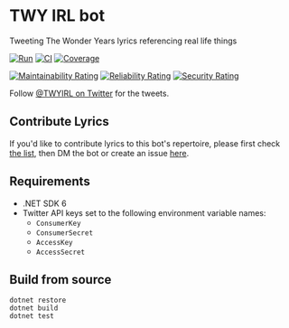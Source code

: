 # TWY IRL bot

Tweeting The Wonder Years lyrics referencing real life things

[![Run](https://github.com/SteveDesmond-ca/TWYIRL/actions/workflows/Run.yml/badge.svg)](https://github.com/SteveDesmond-ca/TWYIRL/actions/workflows/Run.yml)
[![CI](https://github.com/SteveDesmond-ca/TWYIRL/actions/workflows/CI.yml/badge.svg)](https://github.com/SteveDesmond-ca/TWYIRL/actions/workflows/CI.yml)
[![Coverage](https://sonarcloud.io/api/project_badges/measure?project=SteveDesmond-ca_TWYIRL&metric=coverage)](https://sonarcloud.io/summary/new_code?id=SteveDesmond-ca_TWYIRL)

[![Maintainability Rating](https://sonarcloud.io/api/project_badges/measure?project=SteveDesmond-ca_TWYIRL&metric=sqale_rating)](https://sonarcloud.io/summary/new_code?id=SteveDesmond-ca_TWYIRL)
[![Reliability Rating](https://sonarcloud.io/api/project_badges/measure?project=SteveDesmond-ca_TWYIRL&metric=reliability_rating)](https://sonarcloud.io/summary/new_code?id=SteveDesmond-ca_TWYIRL)
[![Security Rating](https://sonarcloud.io/api/project_badges/measure?project=SteveDesmond-ca_TWYIRL&metric=security_rating)](https://sonarcloud.io/summary/new_code?id=SteveDesmond-ca_TWYIRL)

Follow [@TWYIRL on Twitter](https://twitter.com/TWYIRL) for the tweets.

## Contribute Lyrics

If you'd like to contribute lyrics to this bot's repertoire, please first check [the list](lyrics.md), then DM the bot or create an issue [here]().

## Requirements

- .NET SDK 6
- Twitter API keys set to the following environment variable names:
    - `ConsumerKey`
    - `ConsumerSecret`
    - `AccessKey`
    - `AccessSecret`

## Build from source

```
dotnet restore
dotnet build
dotnet test
```
